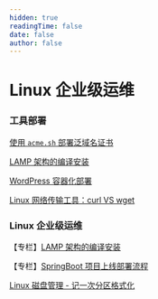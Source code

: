 ```yaml
---
hidden: true
readingTime: false
date: false
author: false
---
```


# Linux 企业级运维



### 工具部署

[使用 `acme.sh` 部署泛域名证书](./acme-sh.md)

[LAMP 架构的编译安装](./linux-lamp/)

[WordPress 容器化部署](./wordpress-by-docker-compose.md)

 [Linux 网络传输工具：curl VS wget](./curl-wget.md)



### Linux 企业级运维

【专栏】[LAMP 架构的编译安装](./linux-lamp/)

【专栏】[SpringBoot 项目上线部署流程](./springboot-app-launch/)

[Linux 磁盘管理 - 记一次分区格式化](./disk-management.md)
